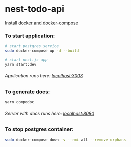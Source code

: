 # nest-todo-api

Install [docker and docker-compose](https://docs.docker.com/compose/install/)

### To start application:

```bash
# start postgres service
sudo docker-compose up -d --build

# start nest.js app
yarn start:dev
```

###### Application runs here: [localhost:3003](http://localhost:3003)

### To generate docs:

```bash
yarn compodoc
```

###### Server with docs runs here: [localhost:8080](http://localhost:8080)

### To stop postgres container:

```bash
sudo docker-compose down -v --rmi all --remove-orphans
```
